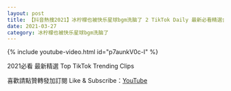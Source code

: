 ```yaml
---
layout: post
title: 【抖音熱搜2021】冰柠檬也被快乐星球bgm洗脑了 2 TikTok Daily 最新必看精選合集2021 03 27
date: 2021-03-27
category: 冰柠檬也被快乐星球bgm洗脑了
---
```


{% include youtube-video.html id="p7aunkV0c-I" %}

2021必看 最新精選 Top TikTok Trending Clips

喜歡請點贊轉發加訂閱 Like & Subscribe：[YouTube](https://www.youtube.com/channel/UCAoR7VcanIPd04uEq_GIylA/videos)

